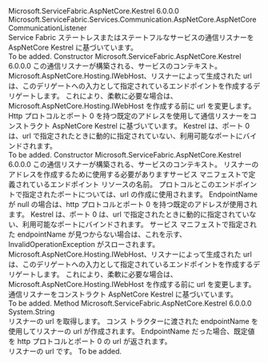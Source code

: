 <Type Name="KestrelCommunicationListener" FullName="Microsoft.ServiceFabric.Services.Communication.AspNetCore.KestrelCommunicationListener">
  <TypeSignature Language="C#" Value="public class KestrelCommunicationListener : Microsoft.ServiceFabric.Services.Communication.AspNetCore.AspNetCoreCommunicationListener" />
  <TypeSignature Language="ILAsm" Value=".class public auto ansi beforefieldinit KestrelCommunicationListener extends Microsoft.ServiceFabric.Services.Communication.AspNetCore.AspNetCoreCommunicationListener" />
  <TypeSignature Language="DocId" Value="T:Microsoft.ServiceFabric.Services.Communication.AspNetCore.KestrelCommunicationListener" />
  <TypeSignature Language="VB.NET" Value="Public Class KestrelCommunicationListener&#xA;Inherits AspNetCoreCommunicationListener" />
  <TypeSignature Language="F#" Value="type KestrelCommunicationListener = class&#xA;    inherit AspNetCoreCommunicationListener" />
  <AssemblyInfo>
    <AssemblyName>Microsoft.ServiceFabric.AspNetCore.Kestrel</AssemblyName>
    <AssemblyVersion>6.0.0.0</AssemblyVersion>
  </AssemblyInfo>
  <Base>
    <BaseTypeName>Microsoft.ServiceFabric.Services.Communication.AspNetCore.AspNetCoreCommunicationListener</BaseTypeName>
  </Base>
  <Interfaces />
  <Docs>
    <summary>
            Service Fabric ステートレスまたはステートフルなサービスの通信リスナーを AspNetCore Kestrel に基づいています。
            </summary>
    <remarks>To be added.</remarks>
  </Docs>
  <Members>
    <Member MemberName=".ctor">
      <MemberSignature Language="C#" Value="public KestrelCommunicationListener (System.Fabric.ServiceContext serviceContext, Func&lt;string,Microsoft.ServiceFabric.Services.Communication.AspNetCore.AspNetCoreCommunicationListener,Microsoft.AspNetCore.Hosting.IWebHost&gt; build);" />
      <MemberSignature Language="ILAsm" Value=".method public hidebysig specialname rtspecialname instance void .ctor(class System.Fabric.ServiceContext serviceContext, class System.Func`3&lt;string, class Microsoft.ServiceFabric.Services.Communication.AspNetCore.AspNetCoreCommunicationListener, class Microsoft.AspNetCore.Hosting.IWebHost&gt; build) cil managed" />
      <MemberSignature Language="DocId" Value="M:Microsoft.ServiceFabric.Services.Communication.AspNetCore.KestrelCommunicationListener.#ctor(System.Fabric.ServiceContext,System.Func{System.String,Microsoft.ServiceFabric.Services.Communication.AspNetCore.AspNetCoreCommunicationListener,Microsoft.AspNetCore.Hosting.IWebHost})" />
      <MemberSignature Language="F#" Value="new Microsoft.ServiceFabric.Services.Communication.AspNetCore.KestrelCommunicationListener : System.Fabric.ServiceContext * Func&lt;string, Microsoft.ServiceFabric.Services.Communication.AspNetCore.AspNetCoreCommunicationListener, Microsoft.AspNetCore.Hosting.IWebHost&gt; -&gt; Microsoft.ServiceFabric.Services.Communication.AspNetCore.KestrelCommunicationListener" Usage="new Microsoft.ServiceFabric.Services.Communication.AspNetCore.KestrelCommunicationListener (serviceContext, build)" />
      <MemberType>Constructor</MemberType>
      <AssemblyInfo>
        <AssemblyName>Microsoft.ServiceFabric.AspNetCore.Kestrel</AssemblyName>
        <AssemblyVersion>6.0.0.0</AssemblyVersion>
      </AssemblyInfo>
      <Parameters>
        <Parameter Name="serviceContext" Type="System.Fabric.ServiceContext" />
        <Parameter Name="build" Type="System.Func&lt;System.String,Microsoft.ServiceFabric.Services.Communication.AspNetCore.AspNetCoreCommunicationListener,Microsoft.AspNetCore.Hosting.IWebHost&gt;" />
      </Parameters>
      <Docs>
        <param name="serviceContext">この通信リスナーが構築される、サービスのコンテキスト。</param>
        <param name="build">Microsoft.AspNetCore.Hosting.IWebHost、リスナーによって生成された url は、このデリゲートへの入力として指定されているエンドポイントを作成するデリゲートします。
            これにより、柔軟に必要な場合は、Microsoft.AspNetCore.Hosting.IWebHost を作成する前に url を変更します。</param>
        <summary>
            Http プロトコルとポート 0 を持つ既定のアドレスを使用して通信リスナーをコンストラクト AspNetCore Kestrel に基づいています。
            Kestrel は、ポート 0 は、url で指定されたときに動的に指定されていない、利用可能なポートにバインドされます。
            </summary>
        <remarks>To be added.</remarks>
      </Docs>
    </Member>
    <Member MemberName=".ctor">
      <MemberSignature Language="C#" Value="public KestrelCommunicationListener (System.Fabric.ServiceContext serviceContext, string endpointName, Func&lt;string,Microsoft.ServiceFabric.Services.Communication.AspNetCore.AspNetCoreCommunicationListener,Microsoft.AspNetCore.Hosting.IWebHost&gt; build);" />
      <MemberSignature Language="ILAsm" Value=".method public hidebysig specialname rtspecialname instance void .ctor(class System.Fabric.ServiceContext serviceContext, string endpointName, class System.Func`3&lt;string, class Microsoft.ServiceFabric.Services.Communication.AspNetCore.AspNetCoreCommunicationListener, class Microsoft.AspNetCore.Hosting.IWebHost&gt; build) cil managed" />
      <MemberSignature Language="DocId" Value="M:Microsoft.ServiceFabric.Services.Communication.AspNetCore.KestrelCommunicationListener.#ctor(System.Fabric.ServiceContext,System.String,System.Func{System.String,Microsoft.ServiceFabric.Services.Communication.AspNetCore.AspNetCoreCommunicationListener,Microsoft.AspNetCore.Hosting.IWebHost})" />
      <MemberSignature Language="F#" Value="new Microsoft.ServiceFabric.Services.Communication.AspNetCore.KestrelCommunicationListener : System.Fabric.ServiceContext * string * Func&lt;string, Microsoft.ServiceFabric.Services.Communication.AspNetCore.AspNetCoreCommunicationListener, Microsoft.AspNetCore.Hosting.IWebHost&gt; -&gt; Microsoft.ServiceFabric.Services.Communication.AspNetCore.KestrelCommunicationListener" Usage="new Microsoft.ServiceFabric.Services.Communication.AspNetCore.KestrelCommunicationListener (serviceContext, endpointName, build)" />
      <MemberType>Constructor</MemberType>
      <AssemblyInfo>
        <AssemblyName>Microsoft.ServiceFabric.AspNetCore.Kestrel</AssemblyName>
        <AssemblyVersion>6.0.0.0</AssemblyVersion>
      </AssemblyInfo>
      <Parameters>
        <Parameter Name="serviceContext" Type="System.Fabric.ServiceContext" />
        <Parameter Name="endpointName" Type="System.String" />
        <Parameter Name="build" Type="System.Func&lt;System.String,Microsoft.ServiceFabric.Services.Communication.AspNetCore.AspNetCoreCommunicationListener,Microsoft.AspNetCore.Hosting.IWebHost&gt;" />
      </Parameters>
      <Docs>
        <param name="serviceContext">この通信リスナーが構築される、サービスのコンテキスト。</param>
        <param name="endpointName">リスナーのアドレスを作成するために使用する必要がありますサービス マニフェストで定義されているエンドポイント リソースの名前。
            プロトコルとこのエンドポイントで指定されたポートについては、url の作成に使用されます。
            EndpointName が null の場合は、http プロトコルとポート 0 を持つ既定のアドレスが使用されます。
            Kestrel は、ポート 0 は、url で指定されたときに動的に指定されていない、利用可能なポートにバインドされます。
            サービス マニフェストで指定された endpointName が見つからない場合は、これを示す、InvalidOperationException がスローされます。</param>
        <param name="build">Microsoft.AspNetCore.Hosting.IWebHost、リスナーによって生成された url は、このデリゲートへの入力として指定されているエンドポイントを作成するデリゲートします。
            これにより、柔軟に必要な場合は、Microsoft.AspNetCore.Hosting.IWebHost を作成する前に url を変更します。</param>
        <summary>
            通信リスナーをコンストラクト AspNetCore Kestrel に基づいています。
            </summary>
        <remarks>To be added.</remarks>
      </Docs>
    </Member>
    <Member MemberName="GetListenerUrl">
      <MemberSignature Language="C#" Value="protected override string GetListenerUrl ();" />
      <MemberSignature Language="ILAsm" Value=".method familyhidebysig virtual instance string GetListenerUrl() cil managed" />
      <MemberSignature Language="DocId" Value="M:Microsoft.ServiceFabric.Services.Communication.AspNetCore.KestrelCommunicationListener.GetListenerUrl" />
      <MemberSignature Language="VB.NET" Value="Protected Overrides Function GetListenerUrl () As String" />
      <MemberSignature Language="F#" Value="override this.GetListenerUrl : unit -&gt; string" Usage="kestrelCommunicationListener.GetListenerUrl " />
      <MemberType>Method</MemberType>
      <AssemblyInfo>
        <AssemblyName>Microsoft.ServiceFabric.AspNetCore.Kestrel</AssemblyName>
        <AssemblyVersion>6.0.0.0</AssemblyVersion>
      </AssemblyInfo>
      <ReturnValue>
        <ReturnType>System.String</ReturnType>
      </ReturnValue>
      <Parameters />
      <Docs>
        <summary>
            リスナーの url を取得します。 コンス トラクターに渡された endpointName を使用してリスナーの url が作成されます。
            EndpointName だった場合、既定値を http プロトコルとポート 0 の url が返されます。
            </summary>
        <returns>リスナーの url です。</returns>
        <remarks>To be added.</remarks>
      </Docs>
    </Member>
  </Members>
</Type>